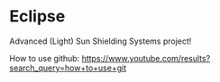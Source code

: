 # Eclipse
Advanced (Light) Sun Shielding Systems project! 

How to use github:
https://www.youtube.com/results?search_query=how+to+use+git
